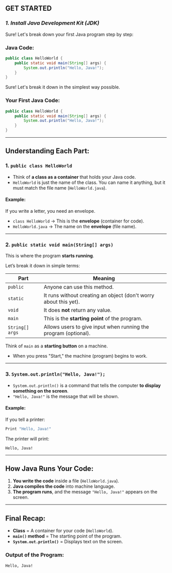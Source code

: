 ## **GET STARTED**
### *1. Install Java Development Kit (JDK)*

Sure! Let's break down your first Java program step by step:  

### **Java Code:**
```java
public class HelloWorld {
    public static void main(String[] args) {
        System.out.println("Hello, Java!");
    }
}
```
Sure! Let's break it down in the simplest way possible.  

### **Your First Java Code:**
```java
public class HelloWorld {
    public static void main(String[] args) {
        System.out.println("Hello, Java!");
    }
}
```

---

## **Understanding Each Part:**

### **1. `public class HelloWorld`**  
- Think of **a class as a container** that holds your Java code.  
- `HelloWorld` is just the name of the class. You can name it anything, but it must match the file name (`HelloWorld.java`).  

#### **Example:**  
If you write a letter, you need an envelope.  
- `class HelloWorld` → This is the **envelope** (container for code).  
- `HelloWorld.java` → The name on the **envelope** (file name).  

---

### **2. `public static void main(String[] args)`**  
This is where the program **starts running**.  

Let’s break it down in simple terms:  

| Part            | Meaning |
|----------------|---------|
| `public`       | Anyone can use this method. |
| `static`       | It runs without creating an object (don't worry about this yet). |
| `void`         | It does **not** return any value. |
| `main`         | This is the **starting point** of the program. |
| `String[] args` | Allows users to give input when running the program (optional). |

Think of `main` as a **starting button** on a machine.  
- When you press "Start," the machine (program) begins to work.  

---

### **3. `System.out.println("Hello, Java!");`**  
- `System.out.println()` is a command that tells the computer **to display something on the screen**.  
- `"Hello, Java!"` is the message that will be shown.  

#### **Example:**  
If you tell a printer:  
```sh
Print "Hello, Java!"
```
The printer will print:  
```
Hello, Java!
```

---

## **How Java Runs Your Code:**
1. **You write the code** inside a file (`HelloWorld.java`).
2. **Java compiles the code** into machine language.
3. **The program runs**, and the message `"Hello, Java!"` appears on the screen.  

---

## **Final Recap:**  
- **Class** = A container for your code (`HelloWorld`).  
- **`main()` method** = The starting point of the program.  
- **`System.out.println()`** = Displays text on the screen.  

### **Output of the Program:**
```
Hello, Java!
```